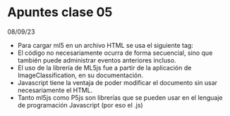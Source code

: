 # Apuntes clase 05

08/09/23 </br>

* Para cargar ml5 en un archivo HTML se usa el siguiente tag: <script src="https://unpkg.com/ml5@latest/dist/ml5.min.js"></script> </br>
* El código no necesariamente ocurra de forma secuencial, sino que también puede administrar eventos anteriores incluso. </br>
* El uso de la librería de ML5js fue a partir de la aplicación de ImageClassification, en su documentación. </br>
* Javascript tiene la ventaja de poder modificar el documento sin usar necesariamente el HTML. </br>
* Tanto ml5js como P5js son librerías que se pueden usar en el lenguaje de programación Javascript (por eso el .js) </br>
